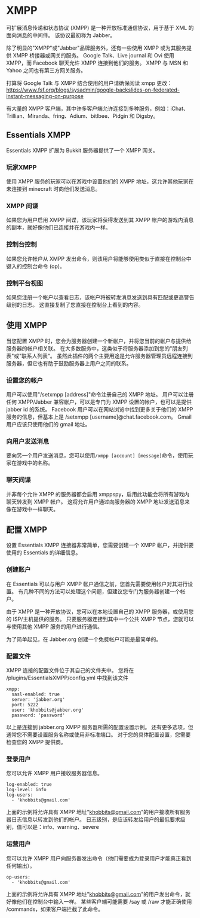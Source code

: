 # XMPP

可扩展消息传递和状态协议 (XMPP) 是一种开放标准通信协议，用于基于 XML 的面向消息的中间件。 该协议最初称为 Jabber。

除了明显的"XMPP"或"Jabber"品牌服务外，还有一些使用 XMPP 或为其服务提供 XMPP 桥接器或网关的服务。 Google Talk、Live journal 和 Ovi 使用 XMPP，而 Facebook 聊天允许 XMPP 连接到他们的服务。 XMPP 与 MSN 和 Yahoo 之间也有第三方网关服务。

打算将 Google Talk 与 XMPP 结合使用的用户请确保阅读 xmpp 更改：https://www.fsf.org/blogs/sysadmin/google-backslides-on-federated-instant-messaging-on-purpose

有大量的 XMPP 客户端，其中许多客户端允许连接到多种服务，例如：iChat、Trillian、Miranda、fring、Adium、bitlbee、Pidgin 和 Digsby。

## Essentials XMPP

Essentials XMPP 扩展为 Bukkit 服务器提供了一个 XMPP 网关。

### 玩家XMPP

使用 XMPP 服务的玩家可以在游戏中设置他们的 XMPP 地址，这允许其他玩家在未连接到 minecraft 时向他们发送消息。

### XMPP 间谍

如果您为用户启用 XMPP 间谍，该玩家将获得发送到其 XMPP 帐户的游戏内消息的副本，就好像他们已连接并在游戏内一样。

### 控制台控制

如果您允许帐户从 XMPP 发出命令，则该用户将能够使用类似于直接在控制台中键入的控制台命令 (op)。

### 控制平台视图

如果您注册一个帐户以查看日志，该帐户将被转发消息发送到具有匹配或更高警告级别的日志。 这直接复制了您直接在控制台上看到的内容。

## 使用 XMPP

当您配置 XMPP 时，您会为服务器创建一个新帐户，并将您当前的帐户与提供给服务器的帐户相关联。 在大多数服务中，这类似于将服务器添加到您的"朋友列表"或"联系人列表"。 虽然此插件的两个主要用途是允许服务器管理员远程连接到服务器，但它也有助于鼓励服务器上用户之间的联系。

### 设置您的帐户
用户可以使用"/setxmpp [address]"命令注册自己的 XMPP 地址。 用户可以注册任何 XMPP/Jabber 兼容帐户，可以是专门为 XMPP 设置的帐户，也可以是提供 jabber id 的系统。 Facebook 用户可以在网站浏览中找到更多关于他们的 XMPP 服务的信息，但基本上是 /setxmpp [username]@chat.facebook.com。 Gmail 用户应该只使用他们的 gmail 地址。

### 向用户发送消息
要向另一个用户发送消息，您可以使用`/xmpp [account] [message]`命令，使用玩家在游戏中的名称。

### 聊天间谍
并非每个允许 XMPP 的服务器都会启用 xmppspy，启用此功能会将所有游戏内聊天转发到 XMPP 帐户。 这将允许用户通过向服务器的 XMPP 地址发送消息来像在游戏中一样聊天。

## 配置 XMPP
设置 Essentials XMPP 连接器非常简单，您需要创建一个 XMPP 帐户，并提供要使用的 Essentials 的详细信息。

### 创建账户
在 Essentials 可以与用户 XMPP 帐户通信之前，您首先需要使用帐户对其进行设置。 有几种不同的方法可以处理这个问题，但建议您专门为服务器创建一个帐户。

由于 XMPP 是一种开放协议，您可以在本地设置自己的 XMPP 服务器，或使用您的 ISP/主机提供的服务。 只要服务器连接到其中一个公共 XMPP 节点，您就可以与使用其他 XMPP 服务的用户进行通信。

为了简单起见，在 Jabber.org 创建一个免费帐户可能是最简单的。

### 配置文件
XMPP 连接的配置文件位于其自己的文件夹中。 您将在 /plugins/EssentialsXMPP/config.yml 中找到该文件
```
xmpp:
  sasl-enabled: true
  server: 'jabber.org'
  port: 5222
  user: 'khobbits@jabber.org'
  password: 'password'
```
以上是连接到 jabber.org XMPP 服务器所需的配置设置示例。 还有更多选项，但通常您不需要设置服务名称或使用非标准端口。 对于您的具体配置设置，您需要检查您的 XMPP 提供商。

### 登录用户
您可以允许 XMPP 用户接收服务器信息。
```
log-enabled: true
log-level: info
log-users:
  - 'khobbits@gmail.com'
```
上面的示例将允许具有 XMPP 地址"khobbits@gmail.com"的用户接收所有服务器日志信息以转发到他们的帐户。 日志级别，是应该转发给用户的最低要求级别，值可以是：info、warning、severe

### 运营用户
您可以允许 XMPP 用户向服务器发出命令（他们需要成为登录用户才能真正看到任何输出）。
```
op-users:
  - 'khobbits@gmail.com'
```
上面的示例将允许具有 XMPP 地址"khobbits@gmail.com"的用户发出命令，就好像他们在控制台中输入一样。
某些客户端可能需要 /say 或 /raw 才能正确使用 /commands，如果客户端拦截了此命令。